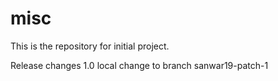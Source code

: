 # misc
This is the repository for initial project.

Release changes 1.0
local change to branch sanwar19-patch-1